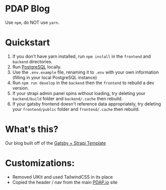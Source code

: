 PDAP Blog
===
Use `npm`, do NOT use `yarn`.

# Quickstart
1. If you don't have yarn installed, run `npm install` in the `frontend` and `backend` directories.
2. Run [PostgreSQL](https://www.postgresql.org/) locally.
3. Use the `.env.example` file, renaming it to `.env` with your own information (filling in your local PostgreSQL instance)
4. Run `npm run develop` in the `backend` then the `frontend` to rebuild a dev version.
5. If your strapi admin panel spins without loading, try deleting your `backend/build` folder and `backend/.cache` then rebuild.
6. If your gatsby frontend doesn't reference data appropriately, try deleting your `frontend/public` folder and `frontend/.cache` then rebuild.

# What's this?
Our blog built off of the [Gatsby + Strapi Template](https://strapi.io/starters/strapi-starter-gatsby-blog)

# Customizations:
* Removed UIKit and used TailwindCSS in its place
* Copied the header / nav from the main [PDAP.io](https://github.com/Police-Data-Accessibility-Project/PDAP.io) site
